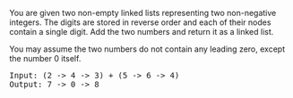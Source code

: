 You are given two non-empty linked lists representing two non-negative integers. The digits are stored in reverse order and each of their nodes contain a single digit. Add the two numbers and return it as a linked list.

You may assume the two numbers do not contain any leading zero, except the number 0 itself.

<pre>
Input: (2 -> 4 -> 3) + (5 -> 6 -> 4)
Output: 7 -> 0 -> 8
</pre>
